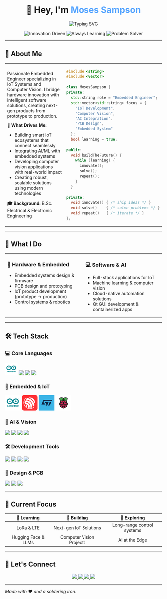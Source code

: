 

<h1 align="center">👋 Hey, I'm <span style="color:#58A6FF;">Moses Sampson</span></h1>

<p align="center">
  <img src="https://readme-typing-svg.herokuapp.com?font=Fira+Code&size=22&duration=3000&pause=1000&color=58A6FF&center=true&vCenter=true&width=600&lines=Embedded+Software+Engineer;IoT+Systems+Developer;AI+%26+Computer+Vision+Enthusiast;Full-Stack+Solution+Architect" alt="Typing SVG" />
</p>

<p align="center">
  <!-- GitHub-safe badge row (rounded appearance via shields) -->
  <img src="https://img.shields.io/badge/%F0%9F%92%A1%20Innovation%20Driven-00d4aa?style=for-the-badge&labelColor=1a1a1a" alt="Innovation Driven" />
  <img src="https://img.shields.io/badge/%F0%9F%9A%80%20Always%20Learning-58a6ff?style=for-the-badge&labelColor=1a1a1a" alt="Always Learning" />
  <img src="https://img.shields.io/badge/%F0%9F%94%A7%20Problem%20Solver-ff7b00?style=for-the-badge&labelColor=1a1a1a" alt="Problem Solver" />
</p>

---

## 🧠 About Me

<table>
<tr>
<td width="65%">

Passionate Embedded Engineer specializing in IoT Systems and Computer Vision. I bridge hardware innovation with intelligent software solutions, creating next-gen products from prototype to production.

**🚀 What Drives Me:**

* Building smart IoT ecosystems that connect seamlessly
* Integrating AI/ML with embedded systems
* Developing computer vision applications with real-world impact
* Creating robust, scalable solutions using modern technologies

**🎓 Background:** B.Sc. Electrical & Electronic Engineering

</td>
<td width="35%">

```cpp
#include <string>
#include <vector>

class MosesSampson {
private:
  std::string role = "Embedded Engineer";
  std::vector<std::string> focus = {
    "IoT Development",
    "Computer Vision",
    "AI Integration",
    "PCB Design",
    "Embedded System"
  };
  bool learning = true;

public:
  void buildTheFuture() {
    while (learning) {
      innovate();
      solve();
      repeat();
    }
  }

private:
  void innovate() { /* ship ideas */ }
  void solve()    { /* solve problems */ }
  void repeat()   { /* iterate */ }
};
```

</td>
</tr>
</table>

---

## 🚀 What I Do

<table>
<tr>
<td width="50%" valign="top">

### 🔧 Hardware & Embedded

* Embedded systems design & firmware
* PCB design and prototyping
* IoT product development (prototype → production)
* Control systems & robotics

</td>
<td width="50%" valign="top">

### 💻 Software & AI

* Full-stack applications for IoT
* Machine learning & computer vision
* Cloud-native automation solutions
* Qt GUI development & containerized apps

</td>
</tr>
</table>

---

## 🛠️ Tech Stack

### 💻 **Core Languages**
<p align="left">
  <img src="https://github.com/Mozetoo/Files/blob/main/brand-assets/arduino_1.png" width="40" /> 
  <img src="https://cdn.jsdelivr.net/gh/devicons/devicon/icons/cplusplus/cplusplus-original.svg" width="40" />
  <img src="https://cdn.jsdelivr.net/gh/devicons/devicon/icons/c/c-original.svg" width="40" />
  <img src="https://cdn.jsdelivr.net/gh/devicons/devicon/icons/postgresql/postgresql-original.svg" width="40" />
</p>

### 🔧 **Embedded & IoT**
<p align="left">
  <img src="https://github.com/Mozetoo/Files/blob/main/brand-assets/arduino_1.png" width="50" /> 
  <img src="https://github.com/Mozetoo/Files/blob/main/brand-assets/espressif.svg" height="50" />
  <img src="https://github.com/Mozetoo/Files/blob/main/brand-assets/stm32_1.jpeg" width="50" />
  <img src="https://github.com/Mozetoo/Files/blob/main/brand-assets/raspberrypi.jpeg" width="50" />
</p>

### 🧠 **AI & Vision**
<p align="left">
  <img src="https://raw.githubusercontent.com/opencv/opencv/master/doc/opencv-logo.png" width="40" />
  <img src="https://huggingface.co/front/assets/huggingface_logo-noborder.svg" width="40" />
  <img src="https://avatars.githubusercontent.com/u/126733545?s=200&v=4" width="40" /> <!-- LangChain -->
  <img src="https://cdn.jsdelivr.net/gh/devicons/devicon/icons/django/django-plain.svg" width="40" />
</p>

### 🛠️ **Development Tools**
<p align="left">
  <img src="https://cdn.jsdelivr.net/gh/devicons/devicon/icons/docker/docker-original.svg" width="40" />
  <img src="https://cdn.jsdelivr.net/gh/devicons/devicon/icons/linux/linux-original.svg" width="40" />
  <img src="https://cdn.jsdelivr.net/gh/devicons/devicon/icons/git/git-original.svg" width="40" />
  <img src="https://upload.wikimedia.org/wikipedia/commons/2/21/Matlab_Logo.png" width="40" />
</p>

### 🎨 **Design & PCB**
<p align="left">
  <img src="https://seeklogo.com/images/A/altium-designer-logo-AD2741B395-seeklogo.com.png" width="40" />
  <img src="https://seeklogo.com/images/E/easyeda-logo-74C9BA5A73-seeklogo.com.png" width="40" />
  <img src="https://cdn.jsdelivr.net/gh/devicons/devicon/icons/google/google-original.svg" width="40" /> <!-- Colab -->
</p>


---

## 🌱 Current Focus

|   🎯 **Learning**   |      🚧 **Building**     |      🔬 **Exploring**      |
| :-----------------: | :----------------------: | :------------------------: |
|      LoRa & LTE     |  Next-gen IoT Solutions  | Long-range control systems |
| Hugging Face & LLMs | Computer Vision Projects |       AI at the Edge       |

---

## 🤝 Let's Connect

<p align="center">
  <a href="https://www.linkedin.com/in/moses-sampson-1362a61a1/" target="_blank">
    <img src="https://img.shields.io/badge/LinkedIn-0077B5?style=for-the-badge&logo=linkedin&logoColor=white" />
  </a>
  <a href="mailto:mosessampson16@gmail.com">
    <img src="https://img.shields.io/badge/Email-D14836?style=for-the-badge&logo=gmail&logoColor=white" />
  </a>
  <a href="https://robertem14.github.io/personal-site/" target="_blank">
    <img src="https://img.shields.io/badge/Portfolio-000000?style=for-the-badge&logo=About.me&logoColor=white" />
  </a>
  <a href="https://github.com/Mozetoo" target="_blank">
    <img src="https://img.shields.io/badge/GitHub-100000?style=for-the-badge&logo=github&logoColor=white" />
  </a>
</p>

---

*Made with ❤️ and a soldering iron.*

